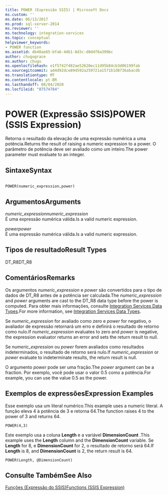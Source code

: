 ```yaml
---
title: POWER (Expressão SSIS) | Microsoft Docs
ms.custom: ''
ms.date: 06/13/2017
ms.prod: sql-server-2014
ms.reviewer: ''
ms.technology: integration-services
ms.topic: conceptual
helpviewer_keywords:
- POWER function
ms.assetid: db48ae65-bfa6-4db1-8d3c-d0d4f8a399bc
author: chugugrace
ms.author: chugu
ms.openlocfilehash: e1f5742f482ae52620ec11d95b84cb3d06199fab
ms.sourcegitcommit: ad4d92dce894592a259721a1571b1d8736abacdb
ms.translationtype: MT
ms.contentlocale: pt-BR
ms.lasthandoff: 08/04/2020
ms.locfileid: "87574784"
---
```

# <a name="power-ssis-expression"></a><span data-ttu-id="b4f0b-102">POWER (Expressão SSIS)</span><span class="sxs-lookup"><span data-stu-id="b4f0b-102">POWER (SSIS Expression)</span></span>
  <span data-ttu-id="b4f0b-103">Retorna o resultado da elevação de uma expressão numérica a uma potência.</span><span class="sxs-lookup"><span data-stu-id="b4f0b-103">Returns the result of raising a numeric expression to a power.</span></span> <span data-ttu-id="b4f0b-104">O parâmetro de potência deve ser avaliado como um inteiro.</span><span class="sxs-lookup"><span data-stu-id="b4f0b-104">The power parameter must evaluate to an integer.</span></span>  
  
## <a name="syntax"></a><span data-ttu-id="b4f0b-105">Sintaxe</span><span class="sxs-lookup"><span data-stu-id="b4f0b-105">Syntax</span></span>  
  
```  
  
POWER(numeric_expression,power)  
```  
  
## <a name="arguments"></a><span data-ttu-id="b4f0b-106">Argumentos</span><span class="sxs-lookup"><span data-stu-id="b4f0b-106">Arguments</span></span>  
 <span data-ttu-id="b4f0b-107">*numeric_expression*</span><span class="sxs-lookup"><span data-stu-id="b4f0b-107">*numeric_expression*</span></span>  
 <span data-ttu-id="b4f0b-108">É uma expressão numérica válida.</span><span class="sxs-lookup"><span data-stu-id="b4f0b-108">Is a valid numeric expression.</span></span>  
  
 <span data-ttu-id="b4f0b-109">*power*</span><span class="sxs-lookup"><span data-stu-id="b4f0b-109">*power*</span></span>  
 <span data-ttu-id="b4f0b-110">É uma expressão numérica válida.</span><span class="sxs-lookup"><span data-stu-id="b4f0b-110">Is a valid numeric expression.</span></span>  
  
## <a name="result-types"></a><span data-ttu-id="b4f0b-111">Tipos de resultado</span><span class="sxs-lookup"><span data-stu-id="b4f0b-111">Result Types</span></span>  
 <span data-ttu-id="b4f0b-112">DT_R8</span><span class="sxs-lookup"><span data-stu-id="b4f0b-112">DT_R8</span></span>  
  
## <a name="remarks"></a><span data-ttu-id="b4f0b-113">Comentários</span><span class="sxs-lookup"><span data-stu-id="b4f0b-113">Remarks</span></span>  
 <span data-ttu-id="b4f0b-114">Os argumentos *numeric_expression* e *power* são convertidos para o tipo de dados de DT_R8 antes de a potência ser calculada.</span><span class="sxs-lookup"><span data-stu-id="b4f0b-114">The *numeric_expression* and *power* arguments are cast to the DT_R8 data type before the power is computed.</span></span> <span data-ttu-id="b4f0b-115">Para obter mais informações, consulte [Integration Services Data Types](../data-flow/integration-services-data-types.md).</span><span class="sxs-lookup"><span data-stu-id="b4f0b-115">For more information, see [Integration Services Data Types](../data-flow/integration-services-data-types.md).</span></span>  
  
 <span data-ttu-id="b4f0b-116">Se *numeric_expression* for avaliado como zero e *power* for negativo, o avaliador de expressão retornará um erro e definirá o resultado de retorno como nulo.</span><span class="sxs-lookup"><span data-stu-id="b4f0b-116">If *numeric_expression* evaluates to zero and *power* is negative, the expression evaluator returns an error and sets the return result to null.</span></span>  
  
 <span data-ttu-id="b4f0b-117">Se *numeric_expression* ou *power* forem avaliados como resultados indeterminados, o resultado de retorno será nulo.</span><span class="sxs-lookup"><span data-stu-id="b4f0b-117">If *numeric_expression* or *power* evaluate to indeterminate results, the return result is null.</span></span>  
  
 <span data-ttu-id="b4f0b-118">O argumento *power* pode ser uma fração.</span><span class="sxs-lookup"><span data-stu-id="b4f0b-118">The *power* argument can be a fraction.</span></span> <span data-ttu-id="b4f0b-119">Por exemplo, você pode usar o valor 0.5 como a potência.</span><span class="sxs-lookup"><span data-stu-id="b4f0b-119">For example, you can use the value 0.5 as the power.</span></span>  
  
## <a name="expression-examples"></a><span data-ttu-id="b4f0b-120">Exemplos de expressões</span><span class="sxs-lookup"><span data-stu-id="b4f0b-120">Expression Examples</span></span>  
 <span data-ttu-id="b4f0b-121">Esse exemplo usa um literal numérico.</span><span class="sxs-lookup"><span data-stu-id="b4f0b-121">This example uses a numeric literal.</span></span> <span data-ttu-id="b4f0b-122">A função eleva 4 à potência de 3 e retorna 64.</span><span class="sxs-lookup"><span data-stu-id="b4f0b-122">The function raises 4 to the power of 3 and returns 64.</span></span>  
  
```  
POWER(4,3)  
```  
  
 <span data-ttu-id="b4f0b-123">Este exemplo usa a coluna **Length** e a variável **DimensionCount** .</span><span class="sxs-lookup"><span data-stu-id="b4f0b-123">This example uses the **Length** column and the **DimensionCount** variable.</span></span> <span data-ttu-id="b4f0b-124">Se **Length** for 8, e **DimensionCount** for 2, o resultado de retorno será 64.</span><span class="sxs-lookup"><span data-stu-id="b4f0b-124">If **Length** is 8, and **DimensionCount** is 2, the return result is 64.</span></span>  
  
```  
POWER(Length, @DimensionCount)   
```  
  
## <a name="see-also"></a><span data-ttu-id="b4f0b-125">Consulte Também</span><span class="sxs-lookup"><span data-stu-id="b4f0b-125">See Also</span></span>  
 [<span data-ttu-id="b4f0b-126">Funções &#40;Expressão do SSIS&#41;</span><span class="sxs-lookup"><span data-stu-id="b4f0b-126">Functions &#40;SSIS Expression&#41;</span></span>](functions-ssis-expression.md)  
  
  
